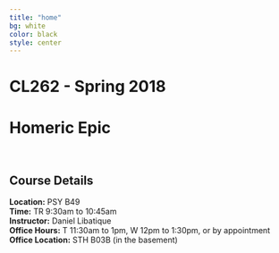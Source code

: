```yaml
---
title: "home"
bg: white
color: black
style: center
---
```


# CL262 - Spring 2018
# Homeric Epic

<br />

## Course Details
**Location:** PSY B49  
**Time:** TR 9:30am to 10:45am  
**Instructor:** Daniel Libatique  
**Office Hours:** T 11:30am to 1pm, W 12pm to 1:30pm, or by appointment 
**Office Location:** STH B03B (in the basement)